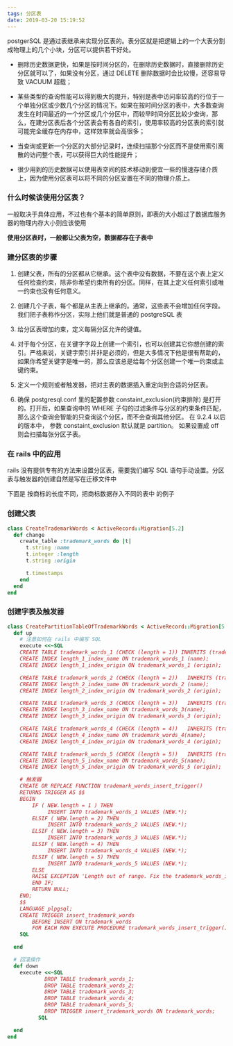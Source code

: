 ```yaml
---
tags: 分区表
date: 2019-03-20 15:19:52
---
```


postgerSQL 是通过表继承来实现分区表的。表分区就是把逻辑上的一个大表分割成物理上的几个小块，分区可以提供若干好处。

- 删除历史数据更快，如果是按时间分区的，在删除历史数据时，直接删除历史分区就可以了，如果没有分区，通过 DELETE 删除数据时会比较慢，还容易导致 VACUUM 超载；

- 某些类型的查询性能可以得到极大的提升，特别是表中访问率较高的行位于一个单独分区或少数几个分区的情况下。如果在按时间分区的表中，大多数查询发生在时间最近的一个分区或几个分区中，而较早时间分区比较少查询，那么，在建分区表后各个分区表会有各自的索引，使用率较高的分区表的索引就可能完全缓存在内存中，这样效率就会高很多；

- 当查询或更新一个分区的大部分记录时，连续扫描那个分区而不是使用索引离散的访问整个表，可以获得巨大的性能提升；

- 很少用到的历史数据可以使用表空间的技术移动到便宜一些的慢速存储介质上，因为使用分区表可以将不同的分区安置在不同的物理介质上。

### 什么时候该使用分区表？

一般取决于具体应用，不过也有个基本的简单原则，即表的大小超过了数据库服务器的物理内存大小则应该使用

**使用分区表时，一般都让父表为空，数据都存在子表中**

### 建分区表的步骤

1. 创建父表，所有的分区都从它继承。这个表中没有数据，不要在这个表上定义任何检查约束，除非你希望约束所有的分区。同样，在其上定义任何索引或唯一约束也没有任何意义。

2. 创建几个子表，每个都是从主表上继承的。通常，这些表不会增加任何字段。我们把子表称作分区，实际上他们就是普通的 postgreSQL 表

3. 给分区表增加约束，定义每隔分区允许的键值。

4. 对于每个分区，在关键字字段上创建一个索引，也可以创建其它你想创建的索引。严格来说，关键字索引并非是必须的，但是大多情况下他是很有帮助的，如果你希望关键字是唯一的，那么应该总是给每个分区创建一个唯一约束或主键约束。

5. 定义一个规则或者触发器，把对主表的数据插入重定向到合适的分区表。

6. 确保 postgresql.conf 里的配置参数 constaint_exclusion(约束排除) 是打开的。打开后，如果查询中的 WHERE 子句的过滤条件与分区的约束条件匹配，那么这个查询会智能的只查询这个分区，而不会查询其他分区。 在 9.2.4 以后的版本中， 参数 constaint_exclusion 默认就是 partition。 如果设置成 off 则会扫描每张分区子表。

### 在 rails 中的应用

rails 没有提供专有的方法来设置分区表，需要我们编写 SQL 语句手动设置。分区表与触发器的创建自然是写在迁移文件中

下面是 按商标的长度不同，把商标数据存入不同的表中 的例子

### 创建父表

```ruby
class CreateTrademarkWords < ActiveRecord::Migration[5.2]
  def change
    create_table :trademark_words do |t|
      t.string :name
      t.integer :length
      t.string :origin

      t.timestamps
    end
  end
end
```

### 创建字表及触发器

```ruby
class CreatePartitionTableOfTrademarkWords < ActiveRecord::Migration[5.2]
  def up
    # 注意如何在 rails 中编写 SQL
    execute <<~SQL
    CREATE TABLE trademark_words_1 (CHECK (length = 1)) INHERITS (trademark_words);
    CREATE INDEX length_1_index_name ON trademark_words_1 (name);
    CREATE INDEX length_1_index_origin ON trademark_words_1 (origin);

    CREATE TABLE trademark_words_2 (CHECK (length = 2))   INHERITS (trademark_words);
    CREATE INDEX length_2_index_name ON trademark_words_2 (name);
    CREATE INDEX length_2_index_origin ON trademark_words_2 (origin);

    CREATE TABLE trademark_words_3 (CHECK (length = 3))   INHERITS (trademark_words);
    CREATE INDEX length_3_index_name ON trademark_words_3(name);
    CREATE INDEX length_3_index_origin ON trademark_words_3 (origin);

    CREATE TABLE trademark_words_4 (CHECK (length = 4))   INHERITS (trademark_words);
    CREATE INDEX length_4_index_name ON trademark_words_4(name);
    CREATE INDEX length_4_index_origin ON trademark_words_4 (origin);

    CREATE TABLE trademark_words_5 (CHECK (length = 5))   INHERITS (trademark_words);
    CREATE INDEX length_5_index_name ON trademark_words_5(name);
    CREATE INDEX length_5_index_origin ON trademark_words_5 (origin);

    # 触发器
    CREATE OR REPLACE FUNCTION trademark_words_insert_trigger()
    RETURNS TRIGGER AS $$
    BEGIN
        IF ( NEW.length = 1 ) THEN
             INSERT INTO trademark_words_1 VALUES (NEW.*);
        ELSIF ( NEW.length = 2) THEN
             INSERT INTO trademark_words_2 VALUES (NEW.*);
        ELSIF ( NEW.length = 3) THEN
             INSERT INTO trademark_words_3 VALUES (NEW.*);
        ELSIF ( NEW.length = 4) THEN
             INSERT INTO trademark_words_4 VALUES (NEW.*);
        ELSIF ( NEW.length = 5) THEN
             INSERT INTO trademark_words_5 VALUES (NEW.*);
        ELSE
        RAISE EXCEPTION 'Length out of range. Fix the trademark_words_insert_trigger() function!';
        END IF;
        RETURN NULL;
    END;
    $$
    LANGUAGE plpgsql;
    CREATE TRIGGER insert_trademark_words
        BEFORE INSERT ON trademark_words
        FOR EACH ROW EXECUTE PROCEDURE trademark_words_insert_trigger();
    SQL

  end

  # 回滚操作
  def down
    execute <<~SQL
            DROP TABLE trademark_words_1;
            DROP TABLE trademark_words_2;
            DROP TABLE trademark_words_3;
            DROP TABLE trademark_words_4;
            DROP TABLE trademark_words_5;
            DROP TRIGGER insert_trademark_words ON trademark_words;
          SQL

  end
end

```
